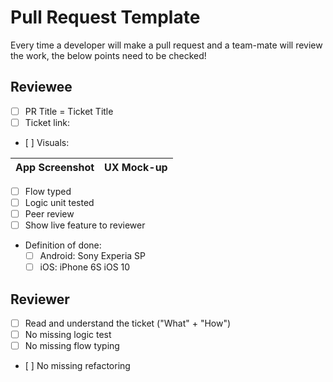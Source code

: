 # Pull Request Template

Every time a developer will make a pull request and a team-mate will review the work, the below points need to be checked!

## Reviewee

- [ ] PR Title = Ticket Title
- [ ] Ticket link:
- [ ] Visuals:

App Screenshot | UX Mock-up
 ------ | -------

- [ ] Flow typed
- [ ] Logic unit tested
- [ ] Peer review
- [ ] Show live feature to reviewer
- Definition of done:
  - [ ] Android: Sony Experia SP
  - [ ] iOS: iPhone 6S iOS 10

## Reviewer

- [ ] Read and understand the ticket ("What" + "How")
- [ ] No missing logic test
- [ ] No missing flow typing
- [ ] No missing refactoring

